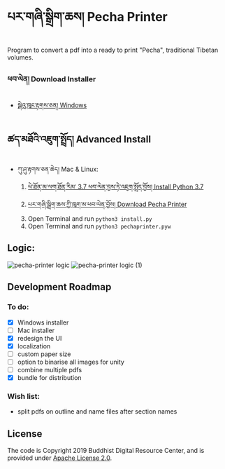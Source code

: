# པར་གཞི་སྒྲིག་ཆས། Pecha Printer
Program to convert a pdf into a ready to print "Pecha", traditional Tibetan volumes.

### ཕབ་ལེན། Download Installer

* [སྒེའུ་ཁུང་རྟགས་ཅན། Windows](https://github.com/buda-base/pecha-printer/releases/download/v1.3/PechaPrinter_1.3.exe)

## ཚད་མཐོའི་འཇུག་སྤྲོད། Advanced Install
* ཀུ་ཤུ་རྟགས་ཅན་ཆེད། Mac & Linux:
    1. [ཕེ་ཐོན་མ་ལག་ཐོན་རིམ་ 3.7 ཕབ་ལེན་བྱས་ཏེ་འཇུག་སྤྲོད་བྱོས། Install Python 3.7](https://www.saintlad.com/install-python-3-on-mac/)
    2. [པར་གཞི་སྒྲིག་ཆས་ཀྱི་ཁུག་མ་ཕབ་ལེན་བྱོས། Download Pecha Printer](https://github.com/buda-base/pecha-printer/archive/master.zip)
    3. Open Terminal and run `python3 install.py`
    4. Open Terminal and run `python3 pechaprinter.pyw`

## Logic:

![pecha-printer logic](https://user-images.githubusercontent.com/17675331/133427684-21d7a000-431f-4cf2-8147-7ea49bb4859e.png)
![pecha-printer logic (1)](https://user-images.githubusercontent.com/17675331/133427659-0ea55db2-2489-4227-8590-e442de8832a4.png)

## Development Roadmap
### To do:
- [x] Windows installer
- [ ] Mac installer
- [x] redesign the UI
- [x] localization
- [ ] custom paper size
- [ ] option to binarise all images for unity
- [ ] combine multiple pdfs
- [x] bundle for distribution

### Wish list:
- split pdfs on outline and name files after section names

## License

The code is Copyright 2019 Buddhist Digital Resource Center, and is provided under [Apache License 2.0](LICENSE).
